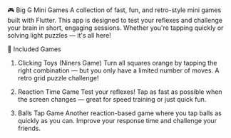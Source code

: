 🎮 Big G Mini Games
A collection of fast, fun, and retro-style mini games built with Flutter. This app is designed to test your reflexes and challenge your brain in short, engaging sessions. Whether you're tapping quickly or solving light puzzles — it's all here!

🧠 Included Games
1. Clicking Toys (Niners Game)
Turn all squares orange by tapping the right combination — but you only have a limited number of moves. A retro grid puzzle challenge!

2. Reaction Time Game
Test your reflexes! Tap as fast as possible when the screen changes — great for speed training or just quick fun.

3. Balls Tap Game
Another reaction-based game where you tap balls as quickly as you can. Improve your response time and challenge your friends.
